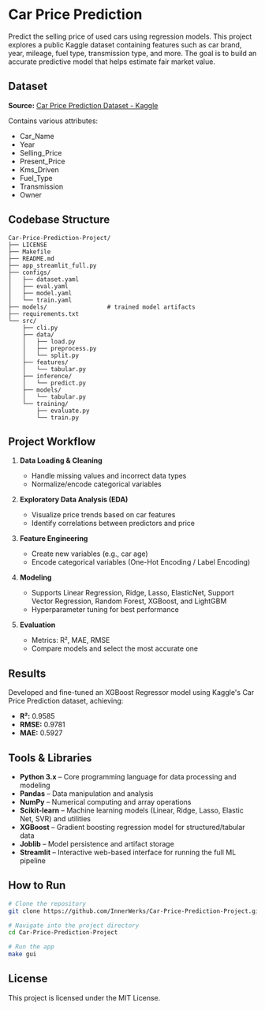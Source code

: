 # Car Price Prediction

Predict the selling price of used cars using regression models. This project explores a public Kaggle dataset containing features such as car brand, year, mileage, fuel type, transmission type, and more. The goal is to build an accurate predictive model that helps estimate fair market value.

## Dataset

**Source:** [Car Price Prediction Dataset - Kaggle](https://www.kaggle.com/datasets/bhavikjikadara/car-price-prediction-dataset)

Contains various attributes:
- Car_Name
- Year
- Selling_Price
- Present_Price
- Kms_Driven
- Fuel_Type
- Transmission
- Owner

## Codebase Structure

```
Car-Price-Prediction-Project/
├── LICENSE
├── Makefile
├── README.md
├── app_streamlit_full.py
├── configs/
│   ├── dataset.yaml
│   ├── eval.yaml
│   ├── model.yaml
│   └── train.yaml
├── models/                 # trained model artifacts
├── requirements.txt
└── src/
    ├── cli.py
    ├── data/
    │   ├── load.py
    │   ├── preprocess.py
    │   └── split.py
    ├── features/
    │   └── tabular.py
    ├── inference/
    │   └── predict.py
    ├── models/
    │   └── tabular.py
    └── training/
        ├── evaluate.py
        └── train.py
```

## Project Workflow

1. **Data Loading & Cleaning**
   - Handle missing values and incorrect data types
   - Normalize/encode categorical variables

2. **Exploratory Data Analysis (EDA)**
   - Visualize price trends based on car features
   - Identify correlations between predictors and price

3. **Feature Engineering**
   - Create new variables (e.g., car age)
   - Encode categorical variables (One-Hot Encoding / Label Encoding)

4. **Modeling**
   - Supports Linear Regression, Ridge, Lasso, ElasticNet, Support Vector Regression, Random Forest, XGBoost, and LightGBM
   - Hyperparameter tuning for best performance

5. **Evaluation**
   - Metrics: R², MAE, RMSE
   - Compare models and select the most accurate one

## Results

Developed and fine-tuned an XGBoost Regressor model using Kaggle's Car Price Prediction dataset, achieving:

- **R²:** 0.9585
- **RMSE:** 0.9781
- **MAE:** 0.5927

## Tools & Libraries

- **Python 3.x** – Core programming language for data processing and modeling
- **Pandas** – Data manipulation and analysis
- **NumPy** – Numerical computing and array operations
- **Scikit-learn** – Machine learning models (Linear, Ridge, Lasso, Elastic Net, SVR) and utilities
- **XGBoost** – Gradient boosting regression model for structured/tabular data
- **Joblib** – Model persistence and artifact storage
- **Streamlit** – Interactive web-based interface for running the full ML pipeline

## How to Run

```bash
# Clone the repository
git clone https://github.com/InnerWerks/Car-Price-Prediction-Project.git

# Navigate into the project directory
cd Car-Price-Prediction-Project

# Run the app
make gui
```

## License

This project is licensed under the MIT License.
